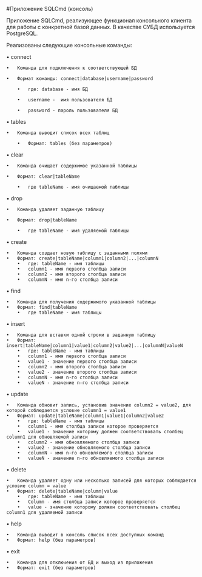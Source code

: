 #Приложение SQLCmd (консоль)


Приложение SQLCmd, реализующее функционал консольного клиента для работы с конкретной базой данных.
В качестве СУБД используется PostgreSQL.

Реализованы следующие консольные команды:

•	сonnect       

    •	Команда для подключения к соответствующей БД
    
    •	Формат команды: connect|database|username|password
    
        •	где: database - имя БД
        
        •	username -  имя пользователя БД
        
        •	password - пароль пользователя БД    
        
•	tables

    •	Команда выводит список всех таблиц 
    
        •	Формат: tables (без параметров)
        
•	clear

    •	Команда очищает содержимое указанной таблицы
    
    •	Формат: clear|tableName
    
        •	где tableName - имя очищаемой таблицы
•	drop

    •	Команда удаляет заданную таблицу
    
    •	Формат: drop|tableName
    
        •	где tableName - имя удаляемой таблицы
        
•	create

    •	Команда создает новую таблицу с заданными полями
    •	Формат: create|tableName|column1|column2|...|columnN 
        •	где: tableName - имя таблицы
        •	column1 - имя первого столбца записи 
        •	column2 - имя второго столбца записи 
        •	columnN - имя n-го столбца записи 
        
•	find 

    •	Команда для получения содержимого указанной таблицы
    •	Формат: find|tableName
        •	где tableName - имя таблицы
        
•	insert

    •	Команда для вставки одной строки в заданную таблицу
    •	Формат: insert|tableName|column1|value1|column2|value2|...|columnN|valueN
        •	где: tableName - имя таблицы
        •	column1 - имя первого столбца записи 
        •	value1 - значение первого столбца записи 
        •	column2 - имя второго столбца записи 
        •	value2 - значение второго столбца записи 
        •	columnN - имя n-го столбца записи 
        •	valueN - значение n-го столбца записи 
        
•	update

    •	Команда обновит запись, установив значение column2 = value2, для которой соблюдается условие column1 = value1 
    •	Формат: update|tableName|column1|value1|column2|value2
        •	где: tableName - имя таблицы
        •	column1 - имя столбца записи которое проверяется
        •	value1 - значение которому должен соответствовать столбец column1 для обновляемой записи
        •	column2 - имя обновляемого столбца записи 
        •	value2 - значение обновляемого столбца записи 
        •	columnN - имя n-го обновляемого столбца записи 
        •	valueN - значение n-го обновляемого столбца записи 
        
•	delete

    •	Команда удаляет одну или несколько записей для которых соблюдается условие column = value
    •	Формат: delete|tableName|column|value
        •	где: tableName - имя таблицы
        •	Column - имя столбца записи которое проверяется
        •	value - значение которому должен соответствовать столбец column1 для удаляемой записи
        
•	help

    •	Команда выводит в консоль список всех доступных команд
    •	Формат: help (без параметров)
    
•	exit

    •	Команда для отключения от БД и выход из приложения
    •	Формат: exit (без параметров)





